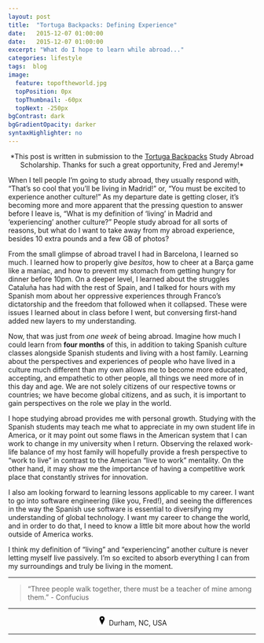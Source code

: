 ```yaml
---
layout: post
title:  "Tortuga Backpacks: Defining Experience"
date:   2015-12-07 01:00:00
date:   2015-12-07 01:00:00
excerpt: "What do I hope to learn while abroad..."
categories: lifestyle
tags:  blog
image:
  feature: topoftheworld.jpg
  topPosition: 0px
  topThumbnail: -60px
  topNext: -250px
bgContrast: dark
bgGradientOpacity: darker
syntaxHighlighter: no
---
```


<center>*This post is written in submission to the <a href="http://www.tortugabackpacks.com/" target="_blank">Tortuga Backpacks</a> Study Abroad Scholarship. Thanks for such a great opportunity, Fred and Jeremy!*</center>

When I tell people I’m going to study abroad, they usually respond with, “That’s so cool that you’ll be living in Madrid!” or, “You must be excited to experience another culture!” As my departure date is getting closer, it’s becoming more and more apparent that the pressing question to answer before I leave is, “What is my definition of ‘living’ in Madrid and ‘experiencing’ another culture?” People study abroad for all sorts of reasons, but what do I want to take away from my abroad experience, besides 10 extra pounds and a few GB of photos?

From the small glimpse of abroad travel I had in Barcelona, I learned so much. I learned how to properly give *besitos*, how to cheer at a Barça game like a maniac, and how to prevent my stomach from getting hungry for dinner before 10pm. On a deeper level, I learned about the struggles Cataluña has had with the rest of Spain, and I talked for hours with my Spanish mom about her oppressive experiences through Franco’s dictatorship and the freedom that followed when it collapsed. These were issues I learned about in class before I went, but conversing first-hand added new layers to my understanding.

Now, that was just from *one week* of being abroad. Imagine how much I could learn from **four months** of this, in addition to taking Spanish culture classes alongside Spanish students and living with a host family. Learning about the perspectives and experiences of people who have lived in a culture much different than my own allows me to become more educated, accepting, and empathetic to other people, all things we need more of in this day and age. We are not solely citizens of our respective towns or countries; we have become global citizens, and as such, it is important to gain perspectives on the role we play in the world.

I hope studying abroad provides me with personal growth. Studying with the Spanish students may teach me what to appreciate in my own student life in America, or it may point out some flaws in the American system that I can work to change in my university when I return. Observing the relaxed work-life balance of my host family will hopefully provide a fresh perspective to “work to live” in contrast to the American “live to work” mentality. On the other hand, it may show me the importance of having a competitive work place that constantly strives for innovation.

I also am looking forward to learning lessons applicable to my career. I want to go into software engineering (like you, Fred!), and seeing the differences in the way the Spanish use software is essential to diversifying my understanding of global technology. I want my career to change the world, and in order to do that, I need to know a little bit more about how the world outside of America works.

I think my definition of “living” and “experiencing” another culture is never letting myself live passively. I’m so excited to absorb everything I can from my surroundings and truly be living in the moment.

<hr></hr>

<blockquote class="largeQuote">“Three people walk together, there must be a teacher of mine among them.” - Confucius</blockquote>

<hr></hr>

<center><img src="/assets/images/location.png" height=20px width=20px/> Durham, NC, USA</center>

<hr></hr>
